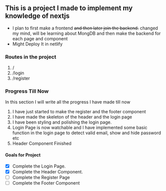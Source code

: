 ## This is a project I made to implement my knowledge of nextjs

- I plan to first make a frontend ~~and then later join the backend.~~ changed my mind, will be learning about MongDB and then make the backend for each page and component
- Might Deploy It in netlify

### Routes in the project

1. /
2. /login
3. /register

### Progress Till Now

In this section I will write all the progress I have made till now

1. I have just started to make the register and the footer component
2. I have made the skeleton of the header and the login page
3. I have been styling and polishing the login page.
4. Login Page is now watchable and I have implemented some basic function in the login page to detect valid email, show and hide password etc
5. Header Component Finished

#### Goals for Project

- [x] Complete the Login Page.
- [x] Complete the Header Component.
- [ ] Complete the Register Page
- [ ] Complete the Footer Component
